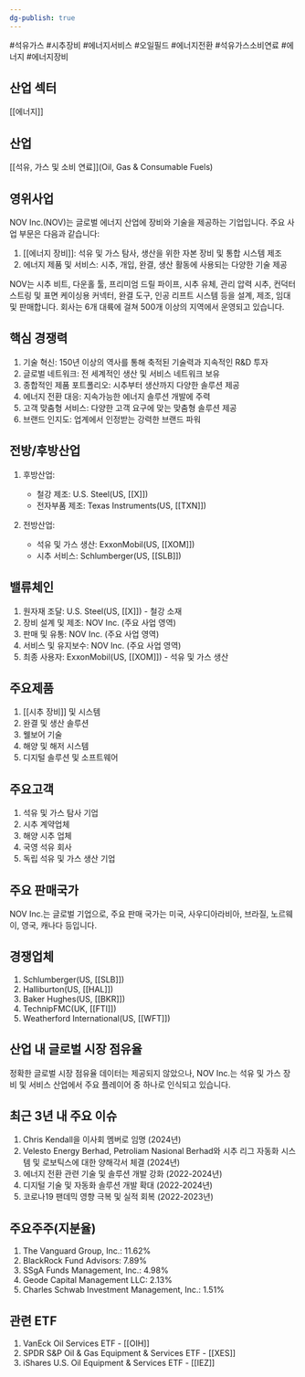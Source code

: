 ```yaml
---
dg-publish: true
---
```

#석유가스 #시추장비 #에너지서비스 #오일필드 #에너지전환 #석유가스소비연료 #에너지 #에너지장비 

## 산업 섹터

[[에너지]]

## 산업

[[석유, 가스 및 소비 연료]](Oil, Gas & Consumable Fuels)

## 영위사업

NOV Inc.(NOV)는 글로벌 에너지 산업에 장비와 기술을 제공하는 기업입니다. 주요 사업 부문은 다음과 같습니다:

1. [[에너지 장비]]: 석유 및 가스 탐사, 생산을 위한 자본 장비 및 통합 시스템 제조
2. 에너지 제품 및 서비스: 시추, 개입, 완결, 생산 활동에 사용되는 다양한 기술 제공

NOV는 시추 비트, 다운홀 툴, 프리미엄 드릴 파이프, 시추 유체, 관리 압력 시추, 컨덕터 스트링 및 표면 케이싱용 커넥터, 완결 도구, 인공 리프트 시스템 등을 설계, 제조, 임대 및 판매합니다. 회사는 6개 대륙에 걸쳐 500개 이상의 지역에서 운영되고 있습니다.

## 핵심 경쟁력

1. 기술 혁신: 150년 이상의 역사를 통해 축적된 기술력과 지속적인 R&D 투자
2. 글로벌 네트워크: 전 세계적인 생산 및 서비스 네트워크 보유
3. 종합적인 제품 포트폴리오: 시추부터 생산까지 다양한 솔루션 제공
4. 에너지 전환 대응: 지속가능한 에너지 솔루션 개발에 주력
5. 고객 맞춤형 서비스: 다양한 고객 요구에 맞는 맞춤형 솔루션 제공
6. 브랜드 인지도: 업계에서 인정받는 강력한 브랜드 파워

## 전방/후방산업

1. 후방산업:
    
    - 철강 제조: U.S. Steel(US, [[X]])
    - 전자부품 제조: Texas Instruments(US, [[TXN]])
    
2. 전방산업:
    
    - 석유 및 가스 생산: ExxonMobil(US, [[XOM]])
    - 시추 서비스: Schlumberger(US, [[SLB]])
    

## 밸류체인

1. 원자재 조달: U.S. Steel(US, [[X]]) - 철강 소재
2. 장비 설계 및 제조: NOV Inc. (주요 사업 영역)
3. 판매 및 유통: NOV Inc. (주요 사업 영역)
4. 서비스 및 유지보수: NOV Inc. (주요 사업 영역)
5. 최종 사용자: ExxonMobil(US, [[XOM]]) - 석유 및 가스 생산

## 주요제품

1. [[시추 장비]] 및 시스템
2. 완결 및 생산 솔루션
3. 웰보어 기술
4. 해양 및 해저 시스템
5. 디지털 솔루션 및 소프트웨어

## 주요고객

1. 석유 및 가스 탐사 기업
2. 시추 계약업체
3. 해양 시추 업체
4. 국영 석유 회사
5. 독립 석유 및 가스 생산 기업

## 주요 판매국가

NOV Inc.는 글로벌 기업으로, 주요 판매 국가는 미국, 사우디아라비아, 브라질, 노르웨이, 영국, 캐나다 등입니다.

## 경쟁업체

1. Schlumberger(US, [[SLB]])
2. Halliburton(US, [[HAL]])
3. Baker Hughes(US, [[BKR]])
4. TechnipFMC(UK, [[FTI]])
5. Weatherford International(US, [[WFT]])

## 산업 내 글로벌 시장 점유율

정확한 글로벌 시장 점유율 데이터는 제공되지 않았으나, NOV Inc.는 석유 및 가스 장비 및 서비스 산업에서 주요 플레이어 중 하나로 인식되고 있습니다.

## 최근 3년 내 주요 이슈

1. Chris Kendall을 이사회 멤버로 임명 (2024년)
2. Velesto Energy Berhad, Petroliam Nasional Berhad와 시추 리그 자동화 시스템 및 로보틱스에 대한 양해각서 체결 (2024년)
3. 에너지 전환 관련 기술 및 솔루션 개발 강화 (2022-2024년)
4. 디지털 기술 및 자동화 솔루션 개발 확대 (2022-2024년)
5. 코로나19 팬데믹 영향 극복 및 실적 회복 (2022-2023년)

## 주요주주(지분율)

1. The Vanguard Group, Inc.: 11.62%
2. BlackRock Fund Advisors: 7.89%
3. SSgA Funds Management, Inc.: 4.98%
4. Geode Capital Management LLC: 2.13%
5. Charles Schwab Investment Management, Inc.: 1.51%

## 관련 ETF

1. VanEck Oil Services ETF - [[OIH]]
2. SPDR S&P Oil & Gas Equipment & Services ETF - [[XES]]
3. iShares U.S. Oil Equipment & Services ETF - [[IEZ]]